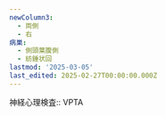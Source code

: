 ```yaml
---
newColumn3:
  - 両側
  - 右
病巣:
  - 側頭葉腹側
  - 紡錘状回
lastmod: '2025-03-05'
last_edited: 2025-02-27T00:00:00.000Z
---
```


神経心理検査:: VPTA
